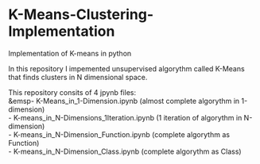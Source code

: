 # K-Means-Clustering-Implementation
Implementation of K-means in python

In this repository I impemented unsupervised algorythm called K-Means that finds clusters in N dimensional space.

This repository consits of 4 jpynb files:\
&emsp- K-Means_in_1-Dimension.ipynb (almost complete algorythm in 1-dimension)\
    - K-means_in_N-Dimensions_1Iteration.ipynb (1 iteration of algorythm in N-dimension)\
    - K-means_in_N-Dimension_Function.ipynb (complete algorythm as Function)\
    - K-means_in_N-Dimension_Class.ipynb (complete algorythm as Class)
